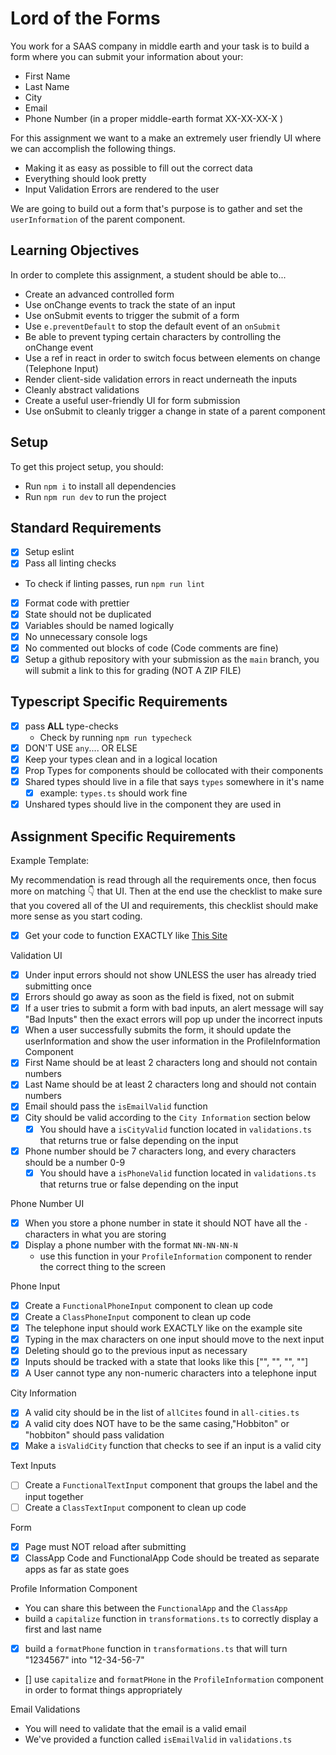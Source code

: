 # Lord of the Forms

You work for a SAAS company in middle earth and your task is to build a form where you can submit your information about your:

- First Name
- Last Name
- City
- Email
- Phone Number (in a proper middle-earth format XX-XX-XX-X )

For this assignment we want to a make an extremely user friendly UI where we can accomplish the following things.

- Making it as easy as possible to fill out the correct data
- Everything should look pretty
- Input Validation Errors are rendered to the user

We are going to build out a form that's purpose is to gather and set the `userInformation` of the parent component.

## Learning Objectives

In order to complete this assignment, a student should be able to...

- Create an advanced controlled form
- Use onChange events to track the state of an input
- Use onSubmit events to trigger the submit of a form
- Use `e.preventDefault` to stop the default event of an `onSubmit`
- Be able to prevent typing certain characters by controlling the onChange event
- Use a ref in react in order to switch focus between elements on change (Telephone Input)
- Render client-side validation errors in react underneath the inputs
- Cleanly abstract validations
- Create a useful user-friendly UI for form submission
- Use onSubmit to cleanly trigger a change in state of a parent component

## Setup

To get this project setup, you should:

- Run `npm i` to install all dependencies
- Run `npm run dev` to run the project

## Standard Requirements

- [x] Setup eslint
- [x] Pass all linting checks

- To check if linting passes, run `npm run lint`

- [x] Format code with prettier
- [x] State should not be duplicated
- [x] Variables should be named logically
- [x] No unnecessary console logs
- [x] No commented out blocks of code (Code comments are fine)
- [x] Setup a github repository with your submission as the `main` branch, you will submit a link to this for grading (NOT A ZIP FILE)

## Typescript Specific Requirements

- [x] pass **ALL** type-checks
  - Check by running `npm run typecheck`
- [x] DON'T USE `any`.... OR ELSE
- [x] Keep your types clean and in a logical location
- [x] Prop Types for components should be collocated with their components
- [x] Shared types should live in a file that says `types` somewhere in it's name
  - [x] example: `types.ts` should work fine
- [x] Unshared types should live in the component they are used in

## Assignment Specific Requirements

Example Template:

My recommendation is read through all the requirements once, then focus more on matching 👇 that UI. Then at the end use the checklist to make sure that you covered all of the UI and requirements, this checklist should make more sense as you start coding.

- [x] Get your code to function EXACTLY like [This Site](https://lord-of-the-forms.vercel.app/)

Validation UI

- [x] Under input errors should not show UNLESS the user has already tried submitting once
- [x] Errors should go away as soon as the field is fixed, not on submit
- [x] If a user tries to submit a form with bad inputs, an alert message will say "Bad Inputs" then the exact errors will pop up under the incorrect inputs
- [x] When a user successfully submits the form, it should update the userInformation and show the user information in the ProfileInformation Component
- [x] First Name should be at least 2 characters long and should not contain numbers
- [x] Last Name should be at least 2 characters long and should not contain numbers
- [x] Email should pass the `isEmailValid` function
- [x] City should be valid according to the `City Information` section below
  - [x] You should have a `isCityValid` function located in `validations.ts` that returns true or false depending on the input
- [x] Phone number should be 7 characters long, and every characters should be a number 0-9
  - [x] You should have a `isPhoneValid` function located in `validations.ts` that returns true or false depending on the input

Phone Number UI

- [x] When you store a phone number in state it should NOT have all the `-` characters in what you are storing
- [x] Display a phone number with the format `NN-NN-NN-N`
  - use this function in your `ProfileInformation` component to render the correct thing to the screen

Phone Input

- [x] Create a `FunctionalPhoneInput` component to clean up code
- [x] Create a `ClassPhoneInput` component to clean up code
- [x] The telephone input should work EXACTLY like on the example site
- [x] Typing in the max characters on one input should move to the next input
- [x] Deleting should go to the previous input as necessary
- [x] Inputs should be tracked with a state that looks like this ["", "", "", ""]
- [x] A User cannot type any non-numeric characters into a telephone input

City Information

- [x] A valid city should be in the list of `allCites` found in `all-cities.ts`
- [x] A valid city does NOT have to be the same casing,"Hobbiton" or "hobbiton" should pass validation
- [x] Make a `isValidCity` function that checks to see if an input is a valid city

Text Inputs

- [ ] Create a `FunctionalTextInput` component that groups the label and the input together
- [ ] Create a `ClassTextInput` component to clean up code

Form

- [x] Page must NOT reload after submitting
- [x] ClassApp Code and FunctionalApp Code should be treated as separate apps as far as state goes

Profile Information Component

- You can share this between the `FunctionalApp` and the `ClassApp`
- build a `capitalize` function in `transformations.ts` to correctly display a first and last name

- [x] build a `formatPhone` function in `transformations.ts` that will turn "1234567" into "12-34-56-7"
- [] use `capitalize` and `formatPHone` in the `ProfileInformation` component in order to format things appropriately

Email Validations

- You will need to validate that the email is a valid email
- We've provided a function called `isEmailValid` in `validations.ts`
